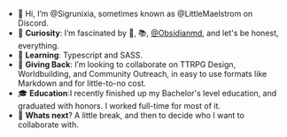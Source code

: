 - 👋 Hi, I’m @Sigrunixia, sometimes known as @LittleMaelstrom on Discord. 
- 👀 **Curiosity**: I’m fascinated by 🐲, 📚, [@Obsidianmd](https://github.com/obsidianmd), and let's be honest, everything.
- 🌱 **Learning**: Typescript and SASS.
- 💞️ **Giving Back**: I’m looking to collaborate on TTRPG Design, Worldbuilding, and Community Outreach, in easy to use formats like Markdown and for little-to-no cost.
- 🎓 **Education**:I recently finished up my Bachelor's level education, and graduated with honors. I worked full-time for most of it.
- 🫶 **Whats next**? A little break, and then to decide who I want to collaborate with.
